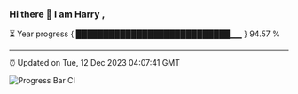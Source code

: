 ### Hi there 👋 I am Harry , 

⏳ Year progress { ████████████████████████████▁▁ } 94.57 %

---

⏰ Updated on Tue, 12 Dec 2023 04:07:41 GMT

![Progress Bar CI](https://github.com/duykhang68/duykhang68/workflows/Progress%20Bar%20CI/badge.svg)
